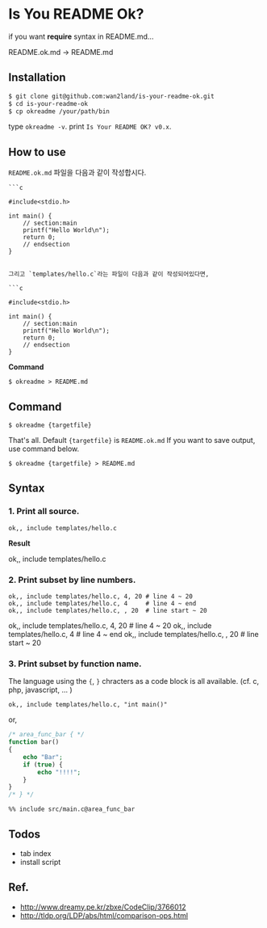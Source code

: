 Is You README Ok?
=================

if you want **require** syntax in README.md...

README.ok.md -> README.md

## Installation

```sh
$ git clone git@github.com:wan2land/is-your-readme-ok.git
$ cd is-your-readme-ok
$ cp okreadme /your/path/bin
```

type `okreadme -v`. print `Is Your README OK? v0.x`.

## How to use

`README.ok.md` 파일을 다음과 같이 작성합시다.

```
```c

#include<stdio.h>

int main() {
	// section:main
	printf("Hello World\n");
	return 0;
	// endsection
}
```
```

그리고 `templates/hello.c`라는 파일이 다음과 같이 작성되어있다면,

```c

#include<stdio.h>

int main() {
	// section:main
	printf("Hello World\n");
	return 0;
	// endsection
}
```

**Command**

```
$ okreadme > README.md
```

## Command

```
$ okreadme {targetfile}
```

That's all. Default `{targetfile}` is `README.ok.md`
If you want to save output, use command below.

```
$ okreadme {targetfile} > README.md
```

## Syntax

### 1. Print all source.

```
ok,, include templates/hello.c
```

**Result**

ok,, include templates/hello.c

### 2. Print subset by line numbers.

```
ok,, include templates/hello.c, 4, 20 # line 4 ~ 20
ok,, include templates/hello.c, 4     # line 4 ~ end
ok,, include templates/hello.c, , 20  # line start ~ 20
```

ok,, include templates/hello.c, 4, 20 # line 4 ~ 20
ok,, include templates/hello.c, 4     # line 4 ~ end
ok,, include templates/hello.c, , 20  # line start ~ 20

### 3. Print subset by function name.

The language using the `{`, `}` chracters as a code block is all available.
(cf. c, php, javascript, ... )

```
ok,, include templates/hello.c, "int main()"
```

or,

```php
/* area_func_bar { */
function bar()
{
	echo "Bar";
	if (true) {
		echo "!!!!";
	}
}
/* } */
```

```
%% include src/main.c@area_func_bar
```

## Todos

- tab index
- install script

## Ref.

- http://www.dreamy.pe.kr/zbxe/CodeClip/3766012
- http://tldp.org/LDP/abs/html/comparison-ops.html


